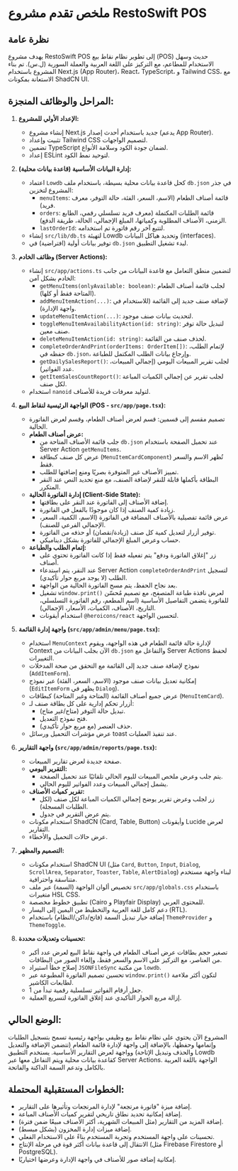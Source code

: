
# ملخص تقدم مشروع RestoSwift POS

## نظرة عامة
يهدف مشروع RestoSwift POS إلى تطوير نظام نقاط بيع (POS) حديث وسهل الاستخدام للمطاعم، مع التركيز على اللغة العربية والعملة السورية (ل.س). تم بناء المشروع باستخدام Next.js (App Router)، React، TypeScript، و Tailwind CSS، مع الاستعانة بمكونات ShadCN UI.

## المراحل والوظائف المنجزة:

1.  **الإعداد الأولي للمشروع:**
    *   إنشاء مشروع Next.js جديد باستخدام أحدث إصدار (يدعم App Router).
    *   تثبيت وإعداد Tailwind CSS لتصميم الواجهات.
    *   تضمين TypeScript لضمان جودة الكود وسلامة الأنواع.
    *   إعداد ESLint لتوحيد نمط الكود.

2.  **إدارة البيانات الأساسية (قاعدة بيانات محلية):**
    *   اعتماد `Lowdb` كحل قاعدة بيانات محلية بسيطة، باستخدام ملف `db.json` في جذر المشروع لتخزين:
        *   `menuItems`: قائمة أصناف الطعام (الاسم، السعر، الفئة، حالة التوفر، معرف فريد).
        *   `orders`: قائمة الطلبات المكتملة (معرف فريد تسلسلي رقمي، الطابع الزمني، الأصناف المطلوبة وكمياتها، المبلغ الإجمالي، الحالة، طريقة الدفع).
        *   `lastOrderId`: لتتبع آخر رقم فاتورة تم استخدامه.
    *   إنشاء `src/lib/db.ts` لتهيئة Lowdb وتحديد هياكل البيانات (interfaces).
    *   توفير بيانات أولية (افتراضية) في `db.json` لبدء تشغيل التطبيق.

3.  **وظائف الخادم (Server Actions):**
    *   إنشاء `src/app/actions.ts` لتضمين منطق التعامل مع قاعدة البيانات من جانب الخادم بشكل آمن:
        *   `getMenuItems(onlyAvailable: boolean)`: لجلب قائمة أصناف الطعام (المتاحة فقط أو كلها).
        *   `addMenuItemAction(...)`: لإضافة صنف جديد إلى القائمة (للاستخدام في واجهة الإدارة).
        *   `updateMenuItemAction(...)`: لتحديث بيانات صنف موجود.
        *   `toggleMenuItemAvailabilityAction(id: string)`: لتبديل حالة توفر صنف معين.
        *   `deleteMenuItemAction(id: string)`: لحذف صنف من القائمة.
        *   `completeOrderAndPrint(orderItems: OrderItem[])`: لإتمام الطلب، حفظه في `db.json`، وإرجاع بيانات الطلب المكتمل للطباعة.
        *   `getDailySalesReport()`: لجلب تقرير المبيعات اليومي (إجمالي المبيعات، عدد الفواتير).
        *   `getItemSalesCountReport()`: لجلب تقرير عن إجمالي الكميات المباعة لكل صنف.
    *   استخدام `nanoid` لتوليد معرفات فريدة للأصناف.

4.  **الواجهة الرئيسية لنقاط البيع (POS - `src/app/page.tsx`):**
    *   تصميم مقسم إلى قسمين: قسم لعرض أصناف الطعام، وقسم لعرض الفاتورة الحالية.
    *   **عرض أصناف الطعام:**
        *   جلب قائمة الأصناف المتاحة من `db.json` عند تحميل الصفحة باستخدام Server Action `getMenuItems`.
        *   عرض كل صنف كبطاقة (`MenuItemCardComponent`) تُظهر الاسم والسعر فقط.
        *   تمييز الأصناف غير المتوفرة بصريًا ومنع إضافتها للطلب.
        *   البطاقة بأكملها قابلة للنقر لإضافة الصنف، مع منع تحديد النص عند النقر المتكرر.
    *   **إدارة الفاتورة الحالية (Client-Side State):**
        *   إضافة الأصناف إلى الفاتورة عند النقر على بطاقتها.
        *   زيادة كمية الصنف إذا كان موجودًا بالفعل في الفاتورة.
        *   عرض قائمة تفصيلية بالأصناف المضافة في الفاتورة (الاسم، الكمية، السعر، الإجمالي الفرعي للصنف).
        *   توفير أزرار لتعديل كمية كل صنف (زيادة/نقصان) أو حذفه من الفاتورة.
        *   حساب وعرض المبلغ الإجمالي للفاتورة بشكل ديناميكي.
    *   **إتمام الطلب والطباعة:**
        *   زر "إغلاق الفاتورة ودفع" يتم تفعيله فقط إذا كانت الفاتورة تحتوي على أصناف.
        *   عند النقر، يتم استدعاء Server Action `completeOrderAndPrint` لتسجيل الطلب (لا يوجد مربع حوار تأكيدي).
        *   بعد نجاح الحفظ، يتم مسح الفاتورة الحالية من الواجهة.
        *   تشغيل `window.print()` لعرض نافذة طباعة المتصفح، مع تصميم مُحسّن للفاتورة يتضمن التفاصيل الأساسية (اسم المطعم، رقم الفاتورة التسلسلي، التاريخ، الأصناف، الكميات، الأسعار، الإجمالي).
        *   استخدام أيقونات `@heroicons/react` لتحسين الواجهة.

5.  **واجهة إدارة القائمة (`src/app/admin/menu/page.tsx`):**
    *   استخدام `MenuContext` لإدارة حالة قائمة الطعام في هذه الواجهة، ويقوم Context الآن بجلب البيانات من `db.json` والتفاعل مع Server Actions لحفظ التغييرات.
    *   نموذج لإضافة صنف جديد إلى القائمة مع التحقق من صحة المدخلات (`AddItemForm`).
    *   إمكانية تعديل بيانات صنف موجود (الاسم، السعر، الفئة) عبر نموذج (`EditItemForm` يظهر في `Dialog`).
    *   عرض جميع أصناف القائمة (المتاحة وغير المتاحة) كبطاقات (`MenuItemCard`).
    *   أزرار تحكم إدارية على كل بطاقة صنف لـ:
        *   تبديل حالة التوفر (متاح/غير متاح).
        *   فتح نموذج التعديل.
        *   حذف العنصر (مع مربع حوار تأكيدي).
    *   عرض مؤشرات التحميل ورسائل toast عند تنفيذ العمليات.

6.  **واجهة التقارير (`src/app/admin/reports/page.tsx`):**
    *   صفحة جديدة لعرض تقارير المبيعات.
    *   **التقرير اليومي:**
        *   يتم جلب وعرض ملخص المبيعات لليوم الحالي تلقائيًا عند تحميل الصفحة.
        *   يشمل إجمالي المبيعات وعدد الفواتير لليوم الحالي.
    *   **تقرير كميات الأصناف:**
        *   زر لجلب وعرض تقرير يوضح إجمالي الكميات المباعة لكل صنف (لكل الطلبات المسجلة).
        *   يتم عرض التقرير في جدول.
    *   استخدام مكونات ShadCN (Card, Table, Button) وأيقونات Lucide لعرض التقارير.
    *   عرض حالات التحميل والأخطاء.

7.  **التصميم والمظهر:**
    *   استخدام مكونات ShadCN UI (مثل `Card`, `Button`, `Input`, `Dialog`, `ScrollArea`, `Separator`, `Toaster`, `Table`, `AlertDialog`) لبناء واجهة مستخدم متناسقة واحترافية.
    *   تخصيص ألوان الواجهة (السمة) عبر ملف `src/app/globals.css` باستخدام متغيرات HSL CSS.
    *   تطبيق خطوط مخصصة (Cairo و Playfair Display) للمحتوى العربي.
    *   دعم كامل للغة العربية والتخطيط من اليمين إلى اليسار (RTL).
    *   إضافة خيار تبديل السمة (فاتح/داكن/النظام) باستخدام `ThemeProvider` و `ThemeToggle`.

8.  **تحسينات وتعديلات محددة:**
    *   تصغير حجم بطاقات عرض أصناف الطعام في واجهة نقاط البيع لعرض عدد أكبر من العناصر، مع التركيز على الاسم والسعر فقط، وإلغاء الصور من البطاقات.
    *   إصلاح خطأ استيراد `JSONFileSync` من مكتبة `lowdb`.
    *   تحسين تصميم الفاتورة المطبوعة عبر `window.print()` لتكون أكثر ملاءمة لطابعات الكاشير.
    *   جعل أرقام الفواتير تسلسلية رقمية تبدأ من 1.
    *   إزالة مربع الحوار التأكيدي عند إغلاق الفاتورة لتسريع العملية.

## الوضع الحالي:
المشروع الآن يحتوي على نظام نقاط بيع وظيفي بواجهة رئيسية تسمح بتسجيل الطلبات وإتمامها وحفظها، بالإضافة إلى واجهة لإدارة قائمة الطعام (تتضمن الإضافة والتعديل والحذف وتبديل الإتاحة) وواجهة لعرض التقارير الأساسية. يستخدم التطبيق Lowdb كقاعدة بيانات محلية ويتم التفاعل معها عبر Server Actions. الواجهة باللغة العربية بالكامل وتدعم السمة الداكنة والفاتحة.

## الخطوات المستقبلية المحتملة:
*   إضافة ميزة "فاتورة مرتجعة" لإدارة المرتجعات وتأثيرها على التقارير.
*   إضافة إمكانية تحديد نطاق تاريخي لتقرير كميات الأصناف المباعة.
*   إضافة المزيد من التقارير (مثل المبيعات الشهرية، أكثر الأصناف مبيعًا ضمن فترة).
*   إضافة ميزات إدارة المخزون (بشكل مبسط).
*   تحسينات على واجهة المستخدم وتجربة المستخدم بناءً على الاستخدام الفعلي.
*   الانتقال إلى قاعدة بيانات أكثر قوة في مرحلة الإنتاج (مثل Firebase Firestore أو PostgreSQL).
*   إمكانية إضافة صور للأصناف في واجهة الإدارة وعرضها اختياريًا.
